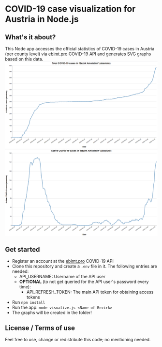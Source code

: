 # COVID-19 case visualization for Austria in Node.js
## What's it about?
This Node app accesses the official statistics of COVID-19 cases in Austria (per county level) via [ebimt.pro](https://www.ebimt.pro) COVID-19 API
and generates SVG graphs based on this data.
![Total cases](https://github.com/ReneRumetshofer/CovidVisualizationNode/blob/main/img/Amstetten_cumulated.png?raw=true "Total cases graph")
![Active cases](https://github.com/ReneRumetshofer/CovidVisualizationNode/blob/main/img/Amstetten_active.png?raw=true "Active cases graph")

## Get started
- Register an account at the [ebimt.pro](https://www.ebimt.pro) COVID-19 API
- Clone this repository and create a `.env` file in it. The following entries are needed:
	- API_USERNAME: Username of the API user
	- **OPTIONAL** (to not get queried for the API user's password every time):
		- API_REFRESH_TOKEN: The main API token for obtaining access tokens
- Run `npm install`
- Run the app: `node visualize.js <Name of Bezirk>`
- The graphs will be created in the folder!

## License / Terms of use
Feel free to use, change or redistribute this code; no mentioning needed.